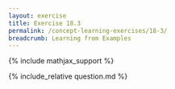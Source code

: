 ```yaml
---
layout: exercise
title: Exercise 18.3
permalink: /concept-learning-exercises/18-3/
breadcrumb: Learning from Examples
---
```


{% include mathjax_support %}

<div><i class="arrow-up loader" data-chapter="concept-learning-exercises" data-exercise="ex_3" data-rating="0"></i></div>
{% include_relative question.md %}
